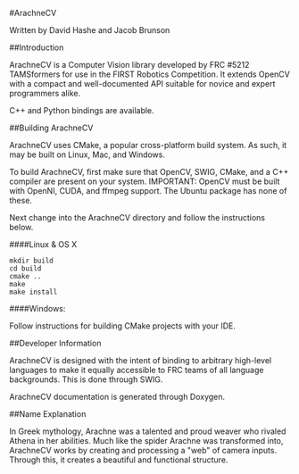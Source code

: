 #ArachneCV

Written by David Hashe and Jacob Brunson
    
##Introduction

ArachneCV is a Computer Vision library developed by FRC #5212 TAMSformers for use in the FIRST Robotics Competition. It extends OpenCV with a compact and well-documented API suitable for novice and expert programmers alike.

C++ and Python bindings are available.

##Building ArachneCV

ArachneCV uses CMake, a popular cross-platform build system. As such, it may be built on Linux, Mac, and Windows.

To build ArachneCV, first make sure that OpenCV, SWIG, CMake, and a C++ compiler are present on your system.
IMPORTANT: OpenCV must be built with OpenNI, CUDA, and ffmpeg support. The Ubuntu package has none of these.

Next change into the ArachneCV directory and follow the instructions below.

####Linux & OS X
    
    mkdir build
    cd build
    cmake ..
    make
    make install

####Windows:

Follow instructions for building CMake projects with your IDE.

##Developer Information

ArachneCV is designed with the intent of binding to arbitrary high-level languages to make it equally accessible to FRC teams of all language backgrounds. This is done through SWIG.

ArachneCV documentation is generated through Doxygen.

##Name Explanation

In Greek mythology, Arachne was a talented and proud weaver who rivaled Athena in her abilities. Much like the spider Arachne was transformed into, ArachneCV works by creating and processing a "web" of camera inputs. Through this, it creates a beautiful and functional structure.
